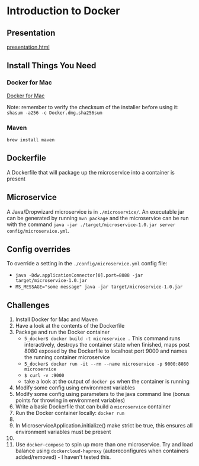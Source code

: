 # Introduction to Docker

## Presentation

[presentation.html](presentation.html)

## Install Things You Need

### Docker for Mac

[Docker for Mac](https://docs.docker.com/docker-for-mac/)

Note: remember to verify the checksum of the installer before using
it: `shasum -a256 -c Docker.dmg.sha256sum`

### Maven

`brew install maven`

## Dockerfile

A Dockerfile that will package up the microservice into a container is present

## Microservice

A Java/Dropwizard microservice is in `./microservice/`.  An executable
jar can be generated by running `mvn package` and the microservice can
be run with the command `java -jar ./target/microservice-1.0.jar
server config/microservice.yml`.

## Config overrides

To override a setting in the `./config/microservice.yml` config file:

* `java -Ddw.applicationConnector[0].port=8088 -jar target/microservice-1.0.jar`
* `MS_MESSAGE="some message" java -jar target/microservice-1.0.jar`

## Challenges

1. Install Docker for Mac and Maven
2. Have a look at the contents of the Dockerfile
2. Package and run the Docker container
   * `5_docker$ docker build -t microservice .`
   This command runs interactively, destroys the container state when finished, maps post 8080 exposed by the Dockerfile to localhost port 9000 and names the running container microservice
   * `5_docker$ docker run -it --rm --name microservice -p 9000:8080 microservice`
   * `$ curl -v :9000`
   * take a look at the output of `docker ps` when the container is running
3. Modify some config using environment variables
4. Modify some config using parameters to the java command line (bonus points for throwing in environment variables)
5. Write a basic Dockerfile that can build a `microservice` container
6. Run the Docker container locally: `docker run`
7. 
8. In MicroserviceApplication.initialize() make strict be true, this ensures all environment variables must be present
9. 
10. Use `docker-compose` to spin up more than one microservice.  Try and load balance using `dockercloud-haproxy` (autoreconfigures when containers added/removed) - I haven't tested this.

